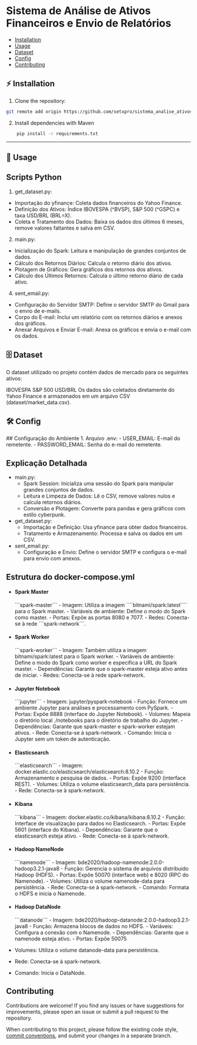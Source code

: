 # Sistema de Análise de Ativos Financeiros e Envio de Relatórios

- [Installation](#installation)
- [Usage](#usage)
- [Dataset](#dataset)
- [Config](#config)
- [Contributing](#contributing)

<h2 id="installation">⚡ Installation</h2>

1. Clone the repository:

```bash
git remote add origin https://github.com/setxpro/sistema_analise_ativos.git
```
2. Install dependencies with Maven

```bash 
    pip install -r requirements.txt
```

---

<h2 id="usage">🚀 Usage</h2>



## Scripts Python

1. get_dataset.py:
- Importação do yfinance: Coleta dados financeiros do Yahoo Finance.
- Definição dos Ativos: Índice IBOVESPA (^BVSP), S&P 500 (^GSPC) e taxa USD/BRL (BRL=X).
- Coleta e Tratamento dos Dados: Baixa os dados dos últimos 6 meses, remove valores faltantes e salva em CSV.

2. main.py:
- Inicialização do Spark: Leitura e manipulação de grandes conjuntos de dados.
- Cálculo dos Retornos Diários: Calcula o retorno diário dos ativos.
- Plotagem de Gráficos: Gera gráficos dos retornos dos ativos.
- Cálculo dos Últimos Retornos: Calcula o último retorno diário de cada ativo.

4. sent_email.py:
- Configuração do Servidor SMTP: Define o servidor SMTP do Gmail para o envio de e-mails.
- Corpo do E-mail: Inclui um relatório com os retornos diários e anexos dos gráficos.
- Anexar Arquivos e Enviar E-mail: Anexa os gráficos e envia o e-mail com os dados.


<h2 id="dataset">🗄️ Dataset</h2>
O dataset utilizado no projeto contém dados de mercado para os seguintes ativos:

IBOVESPA
S&P 500
USD/BRL
Os dados são coletados diretamente do Yahoo Finance e armazenados em um arquivo CSV (dataset/market_data.csv).

<h2 id="config">🛠️ Config</h2>
## Configuração do Ambiente
1. Arquivo .env:
- USER_EMAIL: E-mail do remetente.
- PASSWORD_EMAIL: Senha do e-mail do remetente.

## Explicação Detalhada
- main.py:
  - Spark Session: Inicializa uma sessão do Spark para manipular grandes conjuntos de dados.
  - Leitura e Limpeza de Dados: Lê o CSV, remove valores nulos e calcula retornos diários.
  - Conversão e Plotagem: Converte para pandas e gera gráficos com estilo cyberpunk.
- get_dataset.py:
  - Importação e Definição: Usa yfinance para obter dados financeiros.
  - Tratamento e Armazenamento: Processa e salva os dados em um CSV.
- sent_email.py:
  - Configuração e Envio: Define o servidor SMTP e configura o e-mail para envio com anexos.


## Estrutura do docker-compose.yml

- <h4>Spark Master</h4>```spark-master```
  - Imagem: Utiliza a imagem ````bitnami/spark:latest```` para o Spark master.
  - Variáveis de ambiente: Define o modo do Spark como master.
  - Portas: Expõe as portas 8080 e 7077.
  - Redes: Conecta-se à rede ```spark-network```.
- <h4>Spark Worker</h4> ```spark-worker```
  - Imagem: Também utiliza a imagem bitnami/spark:latest para o Spark worker.
  - Variáveis de ambiente: Define o modo do Spark como worker e especifica a URL do Spark master.
  - Dependências: Garante que o spark-master esteja ativo antes de iniciar.
  - Redes: Conecta-se à rede spark-network.
- <h4>Jupyter Notebook</h4> ```jupyter``` 
  - Imagem: jupyter/pyspark-notebook
  - Função: Fornece um ambiente Jupyter para análises e processamento com PySpark.
  - Portas: Expõe 8888 (interface do Jupyter Notebook).
  - Volumes: Mapeia o diretório local ./notebooks para o diretório de trabalho do Jupyter.
  - Dependências: Garante que spark-master e spark-worker estejam ativos.
  - Rede: Conecta-se à spark-network.
  - Comando: Inicia o Jupyter sem um token de autenticação.
- <h4>Elasticsearch</h4> ```elasticsearch```
  - Imagem: docker.elastic.co/elasticsearch/elasticsearch:8.10.2
  - Função: Armazenamento e pesquisa de dados.
  - Portas: Expõe 9200 (interface REST).
  - Volumes: Utiliza o volume elasticsearch_data para persistência.
  - Rede: Conecta-se à spark-network.
- <h4>Kibana</h4> ```kibana```
  - Imagem: docker.elastic.co/kibana/kibana:8.10.2
  - Função: Interface de visualização para dados no Elasticsearch.
  - Portas: Expõe 5601 (interface do Kibana).
  - Dependências: Garante que o elasticsearch esteja ativo.
  - Rede: Conecta-se à spark-network.
- <h4>Hadoop NameNode</h4> ```namenode```
  - Imagem: bde2020/hadoop-namenode:2.0.0-hadoop3.2.1-java8
  - Função: Gerencia o sistema de arquivos distribuído Hadoop (HDFS).
  - Portas: Expõe 50070 (interface web) e 8020 (RPC do Namenode).
  - Volumes: Utiliza o volume namenode-data para persistência.
  - Rede: Conecta-se à spark-network.
  - Comando: Formata o HDFS e inicia o Namenode.

- <h4>Hadoop DataNode</h4> ```datanode```
  - Imagem: bde2020/hadoop-datanode:2.0.0-hadoop3.2.1-java8
  - Função: Armazena blocos de dados no HDFS.
  - Variáveis: Configura a conexão com o Namenode.
  - Dependências: Garante que o namenode esteja ativo.
  - Portas: Expõe 50075

- Volumes: Utiliza o volume datanode-data para persistência.
- Rede: Conecta-se à spark-network.
- Comando: Inicia o DataNode.


## Contributing

Contributions are welcome! If you find any issues or have suggestions for improvements, please open an issue or submit a pull request to the repository.

When contributing to this project, please follow the existing code style, [commit conventions](https://github.com/iuricode/padroes-de-commits), and submit your changes in a separate branch.